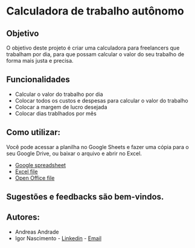 # Calculadora de trabalho autônomo

## Objetivo

O objetivo deste projeto é criar uma calculadora para freelancers que trabalham por dia, para que possam calcular o valor do seu trabalho de forma mais justa e precisa.

## Funcionalidades

- Calcular o valor do trabalho por dia
- Colocar todos os custos e despesas para calcular o valor do trabalho
- Colocar a margem de lucro desejada
- Colocar dias trablhados por mês

## Como utilizar:

Você pode acessar a planilha no Google Sheets e fazer uma cópia para o seu Google Drive, ou baixar o arquivo e abrir no Excel.

- [Google spreadsheet](https://docs.google.com/spreadsheets/d/1WbCn-eXz1ldIGYFATVTePatN-cexcSa5eXn6BWDxPbE/edit?usp=sharing)
- [Excel file](/Cobrança%20autônomo%20(Para%20copiar).xlsx)
- [Open Office file](/Cobrança%20autônomo%20(Para%20copiar).ods)

## Sugestões e feedbacks são bem-vindos.

## Autores:
- Andreas Andrade
- Igor Nascimento - [Linkedin](https://www.linkedin.com/in/igor-nascimento-alves/) - [Email](igor.nascimento.flipe@gmail.com)
